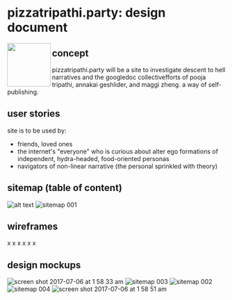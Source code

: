 # pizzatripathi.party: design document
<img align="left" width="100" height="100" src="https://user-images.githubusercontent.com/26982619/27807441-abcb94e2-5ff5-11e7-9b58-9e336fb61e46.jpg"> 

## concept 
pizzatripathi.party will be a site to investigate descent to hell narratives and the googledoc collectivefforts of pooja tripathi, annakai geshlider, and maggi zheng. a way of self-publishing.
## user stories
site is to be used by:
* friends, loved ones 
* the internet's "everyone" who is curious about alter ego formations of independent, hydra-headed, food-oriented personas
* navigators of non-linear narrative (the personal sprinkled with theory)
## sitemap (table of content) 
![alt text](https://user-images.githubusercontent.com/26982619/27902222-c7e92086-61e9-11e7-94c4-96ef8f26740c.png)
![sitemap 001](https://user-images.githubusercontent.com/26982619/27902606-358dcf14-61eb-11e7-8372-4aa147b6e925.png)
## wireframes
x x x x x x 
## design mockups 
![screen shot 2017-07-06 at 1 58 33 am](https://user-images.githubusercontent.com/26982619/27903591-b62c2564-61ee-11e7-9ab4-d18cd5eadea3.png)
![sitemap 003](https://user-images.githubusercontent.com/26982619/27902615-3dbb4fb8-61eb-11e7-9afb-09ba5f315ed7.png)
![sitemap 002](https://user-images.githubusercontent.com/26982619/27902617-3fabbea2-61eb-11e7-88e6-dcac4a87f532.png)
![sitemap 004](https://user-images.githubusercontent.com/26982619/27902608-38391c96-61eb-11e7-9b44-491eda7b37be.png)
![screen shot 2017-07-06 at 1 58 51 am](https://user-images.githubusercontent.com/26982619/27903593-b97959f8-61ee-11e7-8a8f-c509e2d33ed1.png)
